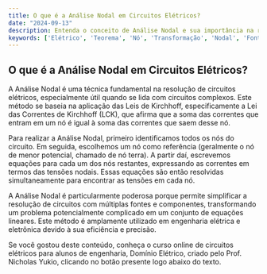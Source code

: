 ```yaml
---
title: O que é a Análise Nodal em Circuitos Elétricos?
date: "2024-09-13"
description: Entenda o conceito de Análise Nodal e sua importância na resolução de circuitos elétricos.
keywords: ['Elétrico', 'Teorema', 'Nó', 'Transformação', 'Nodal', 'Fonte', 'Transferência']
---
```


## O que é a Análise Nodal em Circuitos Elétricos?

A Análise Nodal é uma técnica fundamental na resolução de circuitos elétricos, especialmente útil quando se lida com circuitos complexos. Este método se baseia na aplicação das Leis de Kirchhoff, especificamente a Lei das Correntes de Kirchhoff (LCK), que afirma que a soma das correntes que entram em um nó é igual à soma das correntes que saem desse nó.

Para realizar a Análise Nodal, primeiro identificamos todos os nós do circuito. Em seguida, escolhemos um nó como referência (geralmente o nó de menor potencial, chamado de nó terra). A partir daí, escrevemos equações para cada um dos nós restantes, expressando as correntes em termos das tensões nodais. Essas equações são então resolvidas simultaneamente para encontrar as tensões em cada nó.

A Análise Nodal é particularmente poderosa porque permite simplificar a resolução de circuitos com múltiplas fontes e componentes, transformando um problema potencialmente complicado em um conjunto de equações lineares. Este método é amplamente utilizado em engenharia elétrica e eletrônica devido à sua eficiência e precisão.

Se você gostou deste conteúdo, conheça o curso online de circuitos elétricos para alunos de engenharia, Domínio Elétrico, criado pelo Prof. Nicholas Yukio, clicando no botão presente logo abaixo do texto.